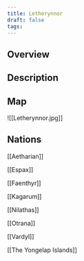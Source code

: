 ```yaml
---
title: Letherynnor
draft: false
tags:
---
```

## Overview

## Description

## Map
![[Letherynnor.jpg]]
## Nations
[[Aetharian]]

[[Espax]]

[[Faenthyr]]

[[Kagarum]]

[[Nilathas]]

[[Otrana]]

[[Vardyl]]

[[The Yongelap Islands]]
